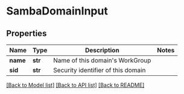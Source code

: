 # SambaDomainInput

## Properties
Name | Type | Description | Notes
------------ | ------------- | ------------- | -------------
**name** | **str** | Name of this domain&#39;s WorkGroup | 
**sid** | **str** | Security identifier of this domain | 

[[Back to Model list]](../README.md#documentation-for-models) [[Back to API list]](../README.md#documentation-for-api-endpoints) [[Back to README]](../README.md)


